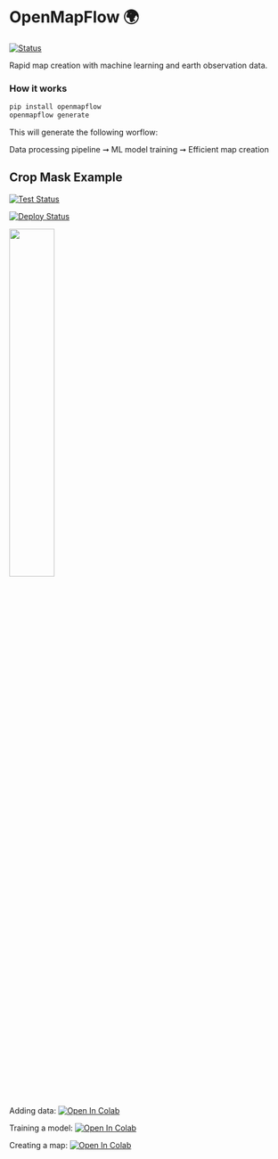 # OpenMapFlow 🌍

[![Status](https://github.com/nasaharvest/openmapflow/actions/workflows/ci.yml/badge.svg)](https://github.com/nasaharvest/openmapflow/actions/workflows/ci.yml)

Rapid map creation with machine learning and earth observation data.


### How it works
```bash
pip install openmapflow
openmapflow generate
```
This will generate the following worflow: 

Data processing pipeline ➞ ML model training ➞ Efficient map creation

## Crop Mask Example

[![Test Status](https://github.com/nasaharvest/openmapflow/actions/workflows/crop-mask-example-test.yml/badge.svg)](https://github.com/nasaharvest/openmapflow/actions/workflows/crop-mask-example-test.yml)

[![Deploy Status](https://github.com/nasaharvest/openmapflow/actions/workflows/crop-mask-example-deploy.yml/badge.svg)](https://github.com/nasaharvest/openmapflow/actions/workflows/crop-mask-example-deploy.yml)

<img src="https://storage.googleapis.com/harvest-public-assets/openmapflow/crop-mask-example-map.png" width="40%"/>

Adding data: [![Open In Colab](https://colab.research.google.com/assets/colab-badge.svg)](https://colab.research.google.com/github/nasaharvest/openmapflow/blob/main/crop-mask-example/notebooks/new_data.ipynb) 

Training a model: [![Open In Colab](https://colab.research.google.com/assets/colab-badge.svg)](https://colab.research.google.com/github/nasaharvest/openmapflow/blob/main/crop-mask-example/notebooks/train.ipynb)

Creating a map: [![Open In Colab](https://colab.research.google.com/assets/colab-badge.svg)](https://colab.research.google.com/github/nasaharvest/openmapflow/blob/main/crop-mask-example/notebooks/create_map.ipynb)




